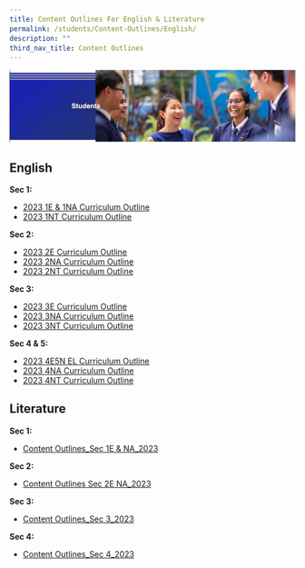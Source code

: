 ```yaml
---
title: Content Outlines For English & Literature
permalink: /students/Content-Outlines/English/
description: ""
third_nav_title: Content Outlines
---
```

![](/images/Students%20Banner.png)

English
-------

**Sec 1:**

* [2023 1E & 1NA Curriculum Outline](/files/Content%20Outlines%20For%20English/2023%201E%20%201NA%20Curriculum%20Outline.pdf)
* [2023 1NT Curriculum Outline](/files/Content%20Outlines%20For%20English/2023%201NT%20Curriculum%20Outline.pdf)

**Sec 2:**

* [2023 2E Curriculum Outline](/files/Content%20Outlines%20For%20English/2023%202E%20Curriculum%20Outline.pdf)
* [2023 2NA Curriculum Outline](/files/Content%20Outlines%20For%20English/2023%202NA%20Curriculum%20Outline.pdf)
* [2023 2NT Curriculum Outline](/files/Content%20Outlines%20For%20English/2023%202NT%20Curriculum%20Outline.pdf)

**Sec 3:**

* [2023 3E Curriculum Outline](/files/Content%20Outlines%20For%20English/2023%203E%20Curriculum%20Outline.pdf)
* [2023 3NA Curriculum Outline](/files/Content%20Outlines%20For%20English/2023%203NA%20EL%20Curriculum%20Outline.pdf)
* [2023 3NT Curriculum Outline](/files/Content%20Outlines%20For%20English/2023%203NT%20Curriculum%20Outline.pdf)

**Sec 4 & 5:**

* [2023 4E5N EL Curriculum Outline](/files/Content%20Outlines%20For%20English/2023%204E5N%20EL%20Curriculum%20Outline.pdf) 
* [2023 4NA Curriculum Outline](/files/Content%20Outlines%20For%20English/2023%204NA%20Curriculum%20Outline.pdf)
* [2023 4NT Curriculum Outline](/files/Content%20Outlines%20For%20English/2023%204NT%20Curriculum%20Outline.pdf)

Literature
----------

  
**Sec 1:**

* [Content Outlines_Sec 1E & NA_2023](/files/Content%20Outlines%20For%20English/Content%20Outlines_Sec%201E%20%20NA_2023.pdf)

**Sec 2:**  

* [Content Outlines Sec 2E NA_2023](/files/Content%20Outlines%20For%20English/Content%20Outlines%20Sec%202E%20%20NA_2023.pdf)

  
**Sec 3:**

* [Content Outlines_Sec 3_2023](/files/Content%20Outlines%20For%20English/Content%20Outlines_Sec%203_2023.pdf)

  
**Sec 4:**  

* [Content Outlines_Sec 4_2023](/files/Content%20Outlines%20For%20English/Content%20Outlines_Sec%204_2023.pdf)